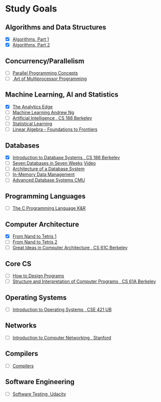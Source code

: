 # Study Goals

## Algorithms and Data Structures
- [x] [Algorithms, Part 1](https://www.coursera.org/learn/algorithms-part1)
- [x] [Algorithms, Part 2](https://www.coursera.org/learn/algorithms-part2)

## Concurrency/Parallelism
- [ ] [Parallel Programming Concepts](https://open.hpi.de/courses/parprog2014)
- [ ] [ Art of Multiprocessor Programming](https://www.goodreads.com/book/show/3131525-the-art-of-multiprocessor-programming)

## Machine Learning, AI and Statistics
- [x] [The Analytics Edge](https://www.edx.org/course/analytics-edge-mitx-15-071x-3)
- [ ] [Machine Learning Andrew Ng](https://www.coursera.org/learn/machine-learning)
- [ ] [Artificial Intelligence , CS 188 Berkeley](https://courses.edx.org/courses/BerkeleyX/CS188.1x-4/1T2015/info)
- [ ] [Statistical Learning](https://lagunita.stanford.edu/courses/humanitiessciences/statlearning/winter2016/info)
- [ ] [Linear Algebra - Foundations to Frontiers](https://www.edx.org/course/linear-algebra-foundations-frontiers-utaustinx-ut-5-05x-0#!)

## Databases
- [x] [Introduction to Database Systems , CS 186 Berkeley](https://archive.org/details/UCBerkeley_Course_Computer_Science_186)
- [ ] [Seven Databases in Seven Weeks](https://pragprog.com/book/rwdata/seven-databases-in-seven-weeks) [Video](https://www.youtube.com/playlist?list=PLSE8ODhjZXjY2xvwxuKjZT5qFH0sQga8_)
- [ ] [Architecture of a Database System](http://db.cs.berkeley.edu/papers/fntdb07-architecture.pdf)
- [ ] [In-Memory Data Management](https://open.hpi.de/courses/imdb2017)
- [ ] [Advanced Database Systems CMU](http://15721.courses.cs.cmu.edu/spring2017)

## Programming Languages
- [ ] [The C Programming Language K&R](http://www3.fi.mdp.edu.ar/electronica/catedras/ddcm/files/The_C_Programming_Language_KandR.pdf)

## Computer Architecture
- [x] [From Nand to Tetris 1](https://www.coursera.org/learn/build-a-computer)
- [ ] [From Nand to Tetris 2](https://www.coursera.org/learn/nand2tetris2)
- [ ] [Great Ideas in Computer Architecture , CS 61C Berkeley](https://archive.org/details/ucberkeley-webcast-PL-XXv-cvA_iCl2-D-FS5mk0jFF6cYSJs_)

## Core CS
- [ ] [How to Design Programs](http://www.ccs.neu.edu/home/matthias/HtDP2e/)
- [ ] [Structure and Interpretation of Computer Programs , CS 61A Berkeley](https://archive.org/details/ucberkeley-webcast-PL-XXv-cvA_iBM29DgZsGaQihJp8lLQn3J)

## Operating Systems
- [ ] [Introduction to Operating Systems , CSE 421 UB](https://www.ops-class.org/)

## Networks
- [ ] [Introduction to Computer Networking , Stanford](https://lagunita.stanford.edu/courses/Engineering/Networking-SP/SelfPaced/info)

## Compilers
- [ ] [Compilers](https://lagunita.stanford.edu/courses/Engineering/Compilers/Fall2014/about)

## Software Engineering
- [ ] [Software Testing, Udacity](https://www.udacity.com/course/software-testing--cs258)

